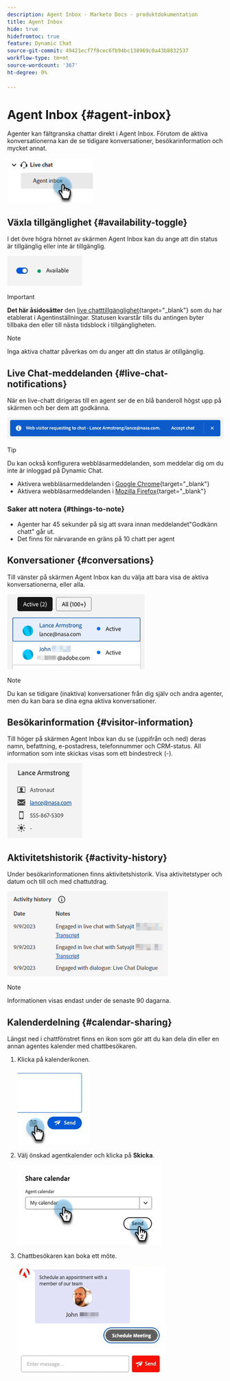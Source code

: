 ```yaml
---
description: Agent Inbox - Marketo Docs - produktdokumentation
title: Agent Inbox
hide: true
hidefromtoc: true
feature: Dynamic Chat
source-git-commit: 49421ecf7f8cec6fb94bc138969c0a43b8832537
workflow-type: tm+mt
source-wordcount: '367'
ht-degree: 0%

---
```


# Agent Inbox {#agent-inbox}

Agenter kan fältgranska chattar direkt i Agent Inbox. Förutom de aktiva konversationerna kan de se tidigare konversationer, besökarinformation och mycket annat.

![](assets/agent-inbox-1.png)

## Växla tillgänglighet {#availability-toggle}

I det övre högra hörnet av skärmen Agent Inbox kan du ange att din status är tillgänglig eller inte är tillgänglig.

![](assets/agent-inbox-2.png)

>[!IMPORTANT]
>
>**Det här åsidosätter** den [live chatttillgänglighet](/help/marketo/product-docs/demand-generation/dynamic-chat-two/setup-and-configuration/agent-settings.md#live-chat-availability){target="_blank"} som du har etablerat i Agentinställningar. Statusen kvarstår tills du antingen byter tillbaka den eller till nästa tidsblock i tillgängligheten.

>[!NOTE]
>
>Inga aktiva chattar påverkas om du anger att din status är otillgänglig.

## Live Chat-meddelanden {#live-chat-notifications}

När en live-chatt dirigeras till en agent ser de en blå banderoll högst upp på skärmen och ber dem att godkänna.

![](assets/agent-inbox-3.png)

>[!TIP]
>
>Du kan också konfigurera webbläsarmeddelanden, som meddelar dig om du inte är inloggad på Dynamic Chat.
>
>* Aktivera webbläsarmeddelanden i [Google Chrome](https://support.google.com/chrome/answer/3220216?hl=en&amp;co=GENIE.Platform%3DDesktop){target="_blank"}
>* Aktivera webbläsarmeddelanden i [Mozilla Firefox](https://support.mozilla.org/en-US/kb/push-notifications-firefox){target="_blank"}

### Saker att notera {#things-to-note}

* Agenter har 45 sekunder på sig att svara innan meddelandet&quot;Godkänn chatt&quot; går ut.
* Det finns för närvarande en gräns på 10 chatt per agent

## Konversationer {#conversations}

Till vänster på skärmen Agent Inbox kan du välja att bara visa de aktiva konversationerna, eller alla.

![](assets/agent-inbox-4.png)

>[!NOTE]
>
>Du kan se tidigare (inaktiva) konversationer från dig själv och andra agenter, men du kan bara se dina egna aktiva konversationer.

## Besökarinformation {#visitor-information}

Till höger på skärmen Agent Inbox kan du se (uppifrån och ned) deras namn, befattning, e-postadress, telefonnummer och CRM-status. All information som inte skickas visas som ett bindestreck (-).

![](assets/agent-inbox-5.png)

## Aktivitetshistorik {#activity-history}

Under besökarinformationen finns aktivitetshistorik. Visa aktivitetstyper och datum och till och med chattutdrag.

![](assets/agent-inbox-6.png)

>[!NOTE]
>
>Informationen visas endast under de senaste 90 dagarna.

## Kalenderdelning {#calendar-sharing}

Längst ned i chattfönstret finns en ikon som gör att du kan dela din eller en annan agentes kalender med chattbesökaren.

1. Klicka på kalenderikonen.

   ![](assets/agent-inbox-7.png)

1. Välj önskad agentkalender och klicka på **Skicka**.

   ![](assets/agent-inbox-8.png)

1. Chattbesökaren kan boka ett möte.

   ![](assets/agent-inbox-9.png)
